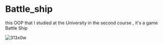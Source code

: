 # Battle_ship
 this OOP that I studied at the University in the second course , it's a game Battle Ship




 
![313x0w](https://github.com/user-attachments/assets/6b6d0fe0-1812-4b99-8b49-04aa70f48ee1)
